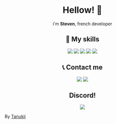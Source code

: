 <h1 align="center">Hellow! 👋</h1>
<p align="center">
i'm <b>Steven</b>, french developer
</p>
<h2 align="center">🎨 My skills </h2>
<p align="center">
  <img src="https://img.shields.io/badge/html5%20-%23E34F26.svg?&style=for-the-badge&logo=html5&logoColor=white"/>
  <img src="https://img.shields.io/badge/css3%20-%231572B6.svg?&style=for-the-badge&logo=css3&logoColor=white"/>
  <img src="https://img.shields.io/badge/javascript%20-%23323330.svg?&style=for-the-badge&logo=javascript&logoColor=%23F7DF1E"/>
  <img src="https://img.shields.io/badge/bootstrap%20-%23563D7C.svg?&style=for-the-badge&logo=bootstrap&logoColor=white"/>
   <img src="https://img.shields.io/badge/node.js%20-%2343853D.svg?&style=for-the-badge&logo=node.js&logoColor=white"/>
<div align="center">
<h2 align="center">📞 Contact me </h2>
<p align="center">
<img src="https://img.shields.io/badge/@StevenTed%230001%20-%237289DA.svg?&style=for-the-badge&logo=discord&logoColor=white"/>
<img src="http://img.shields.io/badge/StevenTed%20-%23ff0000.svg?&style=for-the-badge&logo=youtube&logoColor=white/">
</p>
<h2 align="center"> Discord! </h2>
<img src="https://lanyard-profile-readme.vercel.app/api/327878748466839552" align="center">
</div>
<p style="opacity: 1;">By <a href="https://github.com/UnTanukii">Tanukii</a></</p>
